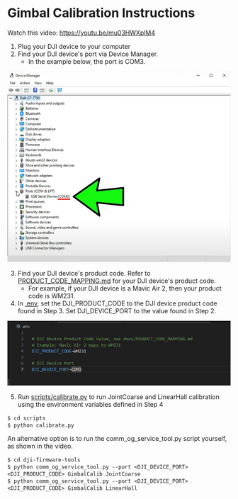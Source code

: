 
# Gimbal Calibration Instructions

Watch this video: https://youtu.be/mu03HWXplM4

1. Plug your DJI device to your computer
2. Find your DJI device's port via Device Manager.
    - In the example below, the port is COM3.

![alt text](images/device_manager.png)

3. Find your DJI device's product code. Refer to [PRODUCT_CODE_MAPPING.md](docs/PRODUCT_CODE_MAPPING.md) for your DJI device's product code.
    - For example, if your DJI device is a Mavic Air 2, then your product code is WM231.
4. In [.env](../.env), set the DJI_PRODUCT_CODE to the DJI device product code found in Step 3. Set DJI_DEVICE_PORT to the value found in Step 2.

![alt text](images/dotenv.png)

5. Run [scripts/calibrate.py](../scripts/calibrate.py) to run JointCoarse and LinearHall calibration using the environment variables defined in Step 4

```
$ cd scripts
$ python calibrate.py
```

An alternative option is to run the comm_og_service_tool.py script yourself, as shown in the video.
```
$ cd dji-firmware-tools
$ python comm_og_service_tool.py --port <DJI_DEVICE_PORT> <DJI_PRODUCT_CODE> GimbalCalib JointCoarse
$ python comm_og_service_tool.py --port <DJI_DEVICE_PORT> <DJI_PRODUCT_CODE> GimbalCalib LinearHall
```